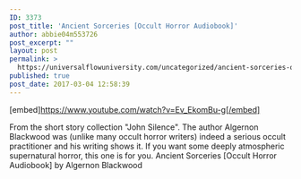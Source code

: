 ```yaml
---
ID: 3373
post_title: 'Ancient Sorceries [Occult Horror Audiobook]'
author: abbie04m553726
post_excerpt: ""
layout: post
permalink: >
  https://universalflowuniversity.com/uncategorized/ancient-sorceries-occult-horror-audiobook/
published: true
post_date: 2017-03-04 12:58:39
---
```

[embed]https://www.youtube.com/watch?v=Ev_EkomBu-g[/embed]<br>
<p>From the short story collection "John Silence". The author Algernon Blackwood was (unlike many occult horror writers) indeed a serious occult practitioner and his writing shows it. If you want some deeply atmospheric supernatural horror, this one is for you.
Ancient Sorceries [Occult Horror Audiobook] by Algernon Blackwood</p>